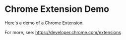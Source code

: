# Chrome Extension Demo

Here's a demo of a Chrome Extension.

For more, see: https://developer.chrome.com/extensions

